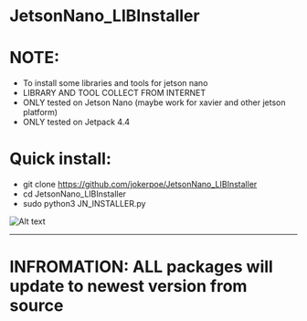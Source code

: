 # JetsonNano_LIBInstaller

# **NOTE:**
- To install some libraries and tools for jetson nano
- LIBRARY AND TOOL COLLECT FROM INTERNET
- ONLY tested on Jetson Nano (maybe work for xavier and other jetson platform)
- ONLY tested on Jetpack 4.4

# **Quick install:**
 - git clone https://github.com/jokerpoe/JetsonNano_LIBInstaller
 - cd JetsonNano_LIBInstaller
 - sudo python3 JN_INSTALLER.py

![Alt text](https://github.com/jokerpoe/JetsonNano_LIBInstaller/blob/master/JNLI-tk.png "Optional title")


-------------------------------------------------------------------------------
# **INFROMATION:** ALL packages will update to newest version from source
